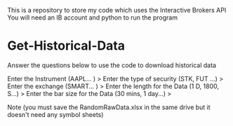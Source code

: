 This is a repository to store my code which uses the Interactive Brokers API
You will need an IB account and python to run the program

# Get-Historical-Data
Answer the questions below to use the code to download historical data

Enter the Instrument (AAPL... ) >
Enter the type of security (STK, FUT ...) >
Enter the exchange (SMART... )  >
Enter the length for the Data (1 D, 1800, S...) >
Enter the bar size for the Data (30 mins, 1 day...) >

Note (you must save the RandomRawData.xlsx in the same drive but it doesn't need any symbol sheets)
